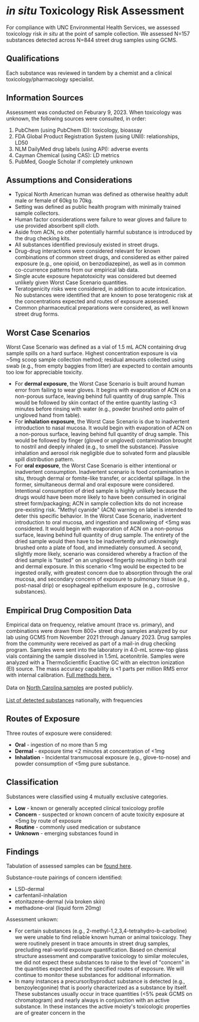 # *in situ* Toxicology Risk Assessment

For compliance with UNC Environmental Health Services, we assessed toxicology risk *in situ* at the point of sample collection. We assessed N=157 substances detected across N=844 street drug samples using GCMS.

## Qualifications
Each substance was reviewed in tandem by a chemist and a clinical toxicology/pharmacology specialist.

## Information Sources

Assessment was conducted on Feburary 9, 2023. When toxicology was unknown, the following sources were consulted, in order:
1. PubChem (using PubChem ID): toxicology, bioassay
1. FDA Global Product Registration System (using UNII): relationships, LD50
1. NLM DailyMed drug labels (using API): adverse events
1. Cayman Chemical (using CAS): LD metrics
1. PubMed, Google Scholar if completely unknown

## Assumptions and Considerations
+ Typical North American human was defined as otherwise healthy adult male or female of 60kg to 70kg.
+ Setting was defined as public health program with minimally trained sample collectors.
+ Human factor considerations were failure to wear gloves and failure to use provided absorbent spill cloth.
+ Aside from ACN, no other potentially harmful substance is introduced by the drug checking kits.
+ All substances identified previosuly existed in street drugs. 
+ Drug-drug interactions were considered relevant for known combinations of common street drugs, and considered as either paired exposure (e.g., one opioid, on benzodiazepine), as well as in common co-ccurrence patterns from our empirical lab data.
+ Single acute exposure hepatotoxicity was considered but deemed unlikely given Worst Case Scenario quantities.
+ Teratogenicity risks were considered, in addition to acute intoxication. No substances were identified that are known to pose teratogenic risk at the concentrations expected and routes of exposure assessed.
+ Common pharmaceutical preparations were considered, as well known street drug forms.

## Worst Case Scenarios
Worst Case Scenario was defined as a vial of 1.5 mL ACN containing drug sample spills on a hard surface. Highest concentration exposure is via ~5mg scoop sample collection method; residual amounts collected using swab (e.g., from empty baggies from litter) are expected to contain amounts too low for appreciable toxicity.

+ For **dermal exposure**, the Worst Case Scenario is built around human error from failing to wear gloves. It begins with evaporation of ACN on a non-porous surface, leaving behind full quantity of drug sample. This would be followed by skin contact of the entire quantity lasting <3 minutes before rinsing with water (e.g., powder brushed onto palm of ungloved hand from table).
+ For **inhalation exposure**, the Worst Case Scenario is due to inadvertent introduction to nasal mucosa. It would begin with evaporation of ACN on a non-porous surface, leaving behind full quantity of drug sample. This would be followed by finger (gloved or ungloved) contamination brought to nostril and deeply inhaled (e.g., to smell the substance). Passive inhalation and aerosol risk negligible due to solvated form and plausible spill distribution pattern.
+ For **oral exposure**, the Worst Case Scenario is either intentional or inadvertent consumption. Inadvertent scenario is food contamination in situ, through dermal or fomite-like transfer, or accidental spillage. In the former, simultaneous dermal and oral exposure were considered. Intentional consumption of dried sample is highly unlikely because the drugs would have been more likely to have been consumed in original street form/packaging; ACN in sample collection kits do not increase pre-existing risk. "Methyl cyanide" (ACN) warning on label is intended to deter this specific behavior. In the Worst Case Scenario, inadvertent introduction to oral mucosa, and ingestion and swallowing of <5mg was considered. It would begin with evaporation of ACN on a non-porous surface, leaving behind full quantity of drug sample. The entirety of the dried sample would then have to be inadvertently and unknowingly brushed onto a plate of food, and immediately consumed. A second, slightly more likely, scenario was considered whereby a fraction of the dried sample is "tasted" on an ungloved fingertip resulting in both oral and dermal exposure. In this scenario <1mg would be expected to be ingested orally, with greatest concern due to absorption through the oral mucosa, and secondary concern of exposure to pulmonary tissue (e.g., post-nasal drip) or esophageal epithelium exposure (e.g., corrosive substances). 

## Empirical Drug Composition Data
Empirical data on frequency, relative amount (trace vs. primary), and combinations were drawn from 800+ street drug samples analyzed by our lab using GCMS from November 2021 through January 2023. Drug samples from the community were received as part of a mail-in drug checking program. Samples were sent into the laboratory in 4.0-mL screw-top glass vials containing the sample dissolved in 1.5mL acetonitrile. Samples were analyzed with a ThermoScientific Exactive GC with an electron ionization (EI) source. The mass accuracy capability is <1 parts per million RMS error with internal calibration. [Full methods here.](https://github.com/opioiddatalab/drugchecking/blob/main/docs/lab_methods.md)<br><br>
Data on [North Carolina samples](https://github.com/opioiddatalab/drugchecking/blob/main/datasets/nc/nc_lab_detail.csv) are posted publicly.<br><br>
[List of detected substances](https://github.com/opioiddatalab/drugchecking/blob/main/chemdictionary/substances_detected.csv) nationally, with frequencies

## Routes of Exposure
Three routes of exposure were considered:
+ **Oral** - ingestion of no more than 5 mg
+ **Dermal** - exposure time <2 minutes at concentration of <1mg
+ **Inhalation** - Incidental transmucosal exposure (e.g., glove-to-nose) and powder consumption of <5mg pure substance. 

## Classification
Substances were classified using 4 mutually exclusive categories.
+ **Low** - known or generally accepted clinical toxicology profile 
+ **Concern** - suspected or known concern of acute toxicity exposure at <5mg by route of exposure
+ **Routine** - commonly used medication or substance 
+ **Unknown** - emerging substances found in 



## Findings

Tabulation of assessed samples can be [found here](https://github.com/opioiddatalab/drugchecking/blob/main/docs/tox_assessment.csv).

Substance-route pairings of concern identified:
+ LSD-dermal
+ carfentanil-inhalation
+ etonitazene-dermal (via broken skin)
+ methadone-oral (liquid form 20mg)

Assessment unkown:
+ For certain substances (e.g., 2-methyl-1,2,3,4-tetrahydro-b-carboline) we were unable to find reliable known human or animal toxicology. They were routinely present in trace amounts in street drug samples, precluding real-world exposure quantification. Based on chemical structure assessment and comparative toxicology to similar molecules, we did not expect these substances to raise to the level of "concern" in the quantities expected and the specified routes of exposure. We will continue to monitor these substances for additional information.
+ In many instances a precursor/byproduct substance is detected (e.g., benzoylecgonine) that is poorly characterized as a substance by itself. These substances usually occur in trace quantities (<5% peak GCMS on chromatogram) and nearly always in conjunction with an active substance. In these instances the active moiety's toxicologic properties are of greater concern in the 
